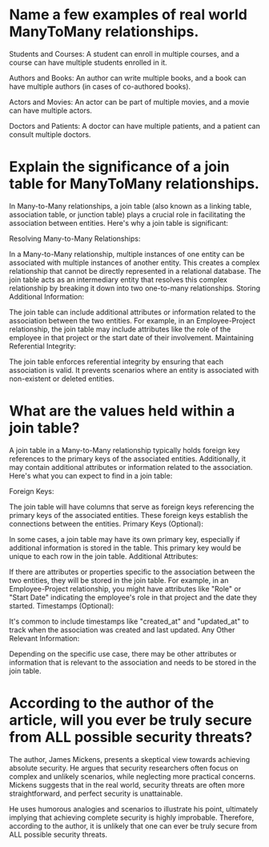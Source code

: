 # Name a few examples of real world ManyToMany relationships.
Students and Courses: A student can enroll in multiple courses, and a course can have multiple students enrolled in it.

Authors and Books: An author can write multiple books, and a book can have multiple authors (in cases of co-authored books).

Actors and Movies: An actor can be part of multiple movies, and a movie can have multiple actors.

Doctors and Patients: A doctor can have multiple patients, and a patient can consult multiple doctors.

# Explain the significance of a join table for ManyToMany relationships.
In Many-to-Many relationships, a join table (also known as a linking table, association table, or junction table) plays a crucial role in facilitating the association between entities. Here's why a join table is significant:

Resolving Many-to-Many Relationships:

In a Many-to-Many relationship, multiple instances of one entity can be associated with multiple instances of another entity. This creates a complex relationship that cannot be directly represented in a relational database.
The join table acts as an intermediary entity that resolves this complex relationship by breaking it down into two one-to-many relationships.
Storing Additional Information:

The join table can include additional attributes or information related to the association between the two entities. For example, in an Employee-Project relationship, the join table may include attributes like the role of the employee in that project or the start date of their involvement.
Maintaining Referential Integrity:

The join table enforces referential integrity by ensuring that each association is valid. It prevents scenarios where an entity is associated with non-existent or deleted entities.

# What are the values held within a join table?
A join table in a Many-to-Many relationship typically holds foreign key references to the primary keys of the associated entities. Additionally, it may contain additional attributes or information related to the association. Here's what you can expect to find in a join table:

Foreign Keys:

The join table will have columns that serve as foreign keys referencing the primary keys of the associated entities. These foreign keys establish the connections between the entities.
Primary Keys (Optional):

In some cases, a join table may have its own primary key, especially if additional information is stored in the table. This primary key would be unique to each row in the join table.
Additional Attributes:

If there are attributes or properties specific to the association between the two entities, they will be stored in the join table. For example, in an Employee-Project relationship, you might have attributes like "Role" or "Start Date" indicating the employee's role in that project and the date they started.
Timestamps (Optional):

It's common to include timestamps like "created_at" and "updated_at" to track when the association was created and last updated.
Any Other Relevant Information:

Depending on the specific use case, there may be other attributes or information that is relevant to the association and needs to be stored in the join table.



# According to the author of the article, will you ever be truly secure from ALL possible security threats?

The author, James Mickens, presents a skeptical view towards achieving absolute security. He argues that security researchers often focus on complex and unlikely scenarios, while neglecting more practical concerns. Mickens suggests that in the real world, security threats are often more straightforward, and perfect security is unattainable.

He uses humorous analogies and scenarios to illustrate his point, ultimately implying that achieving complete security is highly improbable. Therefore, according to the author, it is unlikely that one can ever be truly secure from ALL possible security threats.